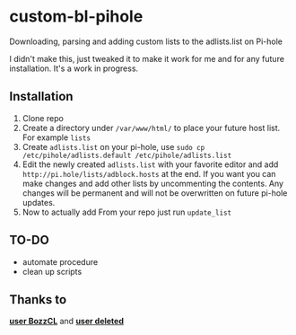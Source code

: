 # custom-bl-pihole
Downloading, parsing and adding custom lists to the adlists.list on Pi-hole

I didn't make this, just tweaked it to make it work for me and for any future installation. It's a work in progress.

## Installation

1. Clone repo
2. Create a directory under `/var/www/html/` to place your future host list. For example `lists`
3. Create `adlists.list` on your pi-hole, use `sudo cp /etc/pihole/adlists.default /etc/pihole/adlists.list`
4. Edit the newly created `adlists.list` with your favorite editor and add `http://pi.hole/lists/adblock.hosts` at the end. If you want you can make changes and add other lists by uncommenting the contents. Any changes will be permanent and will not be overwritten on future pi-hole updates.
5. Now to actually add From your repo just run `update_list`

## TO-DO
* automate procedure
* clean up scripts

## Thanks to
[**user BozzCL**](https://www.reddit.com/user/BozzCL/) and [**user deleted**](https://www.reddit.com/r/pihole/comments/59t5ft/is_there_a_newbfriendly_complete_guide_for_adding/d9cole7/)
